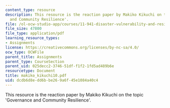 ```yaml
---
content_type: resource
description: This resource is the reaction paper by Makiko Kikuchi on the topic 'Governance
  and Community Resilience'.
file: /ol-ocw-studio-app/courses/11-941-disaster-vulnerability-and-resilience-spring-2005/dcdb6d8edd6bbe269a6f45e1084a40c4_makiko_kikuchi10.pdf
file_size: 47800
file_type: application/pdf
learning_resource_types:
- Assignments
license: https://creativecommons.org/licenses/by-nc-sa/4.0/
ocw_type: OCWFile
parent_title: Assignments
parent_type: CourseSection
parent_uid: 025decc2-3746-51df-f1f2-1fd5ad489b6e
resourcetype: Document
title: makiko_kikuchi10.pdf
uid: dcdb6d8e-dd6b-be26-9a6f-45e1084a40c4
---
```

This resource is the reaction paper by Makiko Kikuchi on the topic 'Governance and Community Resilience'.